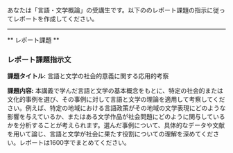 あなたは「言語・文学概論」の受講生です。以下ののレポート課題の指示に従ってレポートを作成してください。

---------------------------------------
** レポート課題 **

### レポート課題指示文

**課題タイトル:** 言語と文学の社会的意義に関する応用的考察

**課題内容:** 本講義で学んだ言語と文学の基本概念をもとに、特定の社会的または文化的事例を選び、その事例に対して言語と文学の理論を適用して考察してください。例えば、特定の地域における言語政策がその地域の文学表現にどのような影響を与えているか、またはある文学作品が社会問題にどのように関与しているかを分析することが考えられます。選んだ事例について、具体的なデータや文献を用いて論じ、言語と文学が社会に果たす役割についての理解を深めてください。レポートは1600字でまとめてください。